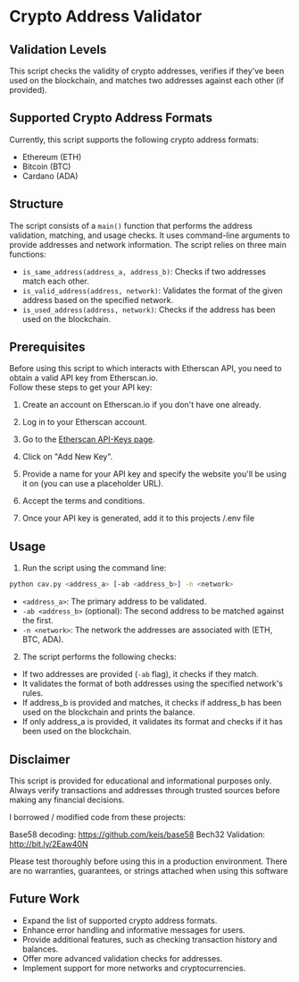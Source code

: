 # Crypto Address Validator

## Validation Levels

This script checks the validity of crypto addresses, verifies if they've been used on the blockchain, and matches two addresses against each other (if provided).

## Supported Crypto Address Formats

Currently, this script supports the following crypto address formats:
- Ethereum (ETH)
- Bitcoin (BTC)
- Cardano (ADA)

## Structure

The script consists of a `main()` function that performs the address validation, matching, and usage checks. It uses command-line arguments to provide addresses and network information. The script relies on three main functions:
- `is_same_address(address_a, address_b)`: Checks if two addresses match each other.
- `is_valid_address(address, network)`: Validates the format of the given address based on the specified network.
- `is_used_address(address, network)`: Checks if the address has been used on the blockchain.

## Prerequisites

Before using this script to which interacts with Etherscan API, you need to obtain a valid API key from Etherscan.io.  
Follow these steps to get your API key:

1. Create an account on Etherscan.io if you don't have one already.

2. Log in to your Etherscan account.

3. Go to the [Etherscan API-Keys page](https://etherscan.io/myapikey).

4. Click on "Add New Key".

5. Provide a name for your API key and specify the website you'll be using it on (you can use a placeholder URL).

6. Accept the terms and conditions.

7. Once your API key is generated, add it to this projects <root>/.env file


## Usage

1. Run the script using the command line:

```bash
python cav.py <address_a> [-ab <address_b>] -n <network>
```


- `<address_a>`: The primary address to be validated.
- `-ab <address_b>` (optional): The second address to be matched against the first.
- `-n <network>`: The network the addresses are associated with (ETH, BTC, ADA).

2. The script performs the following checks:
- If two addresses are provided (`-ab` flag), it checks if they match.
- It validates the format of both addresses using the specified network's rules.
- If address_b is provided and matches, it checks if address_b has been used on the blockchain and prints the balance.
- If only address_a is provided, it validates its format and checks if it has been used on the blockchain.

## Disclaimer

This script is provided for educational and informational purposes only. Always verify transactions and addresses through trusted sources before making any financial decisions.

I borrowed / modified code from these projects:

Base58 decoding: https://github.com/keis/base58
Bech32 Validation: http://bit.ly/2Eaw40N

Please test thoroughly before using this in a production environment. 
There are no warranties, guarantees, or strings attached when using this software

## Future Work

- Expand the list of supported crypto address formats.
- Enhance error handling and informative messages for users.
- Provide additional features, such as checking transaction history and balances.
- Offer more advanced validation checks for addresses.
- Implement support for more networks and cryptocurrencies.

